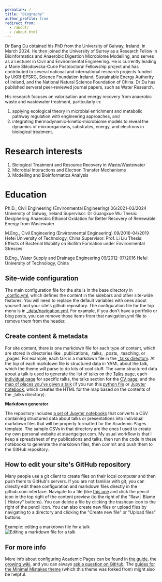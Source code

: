 ```yaml
---
permalink: /
title: "Biography"
author_profile: true
redirect_from: 
  - /about/
  - /about.html
---
```


Dr Bang Du obtained his PhD from the University of Galway, Ireland, in March 2024. He then joined the University of Surrey as a Research Fellow in Bioinformatics and Anaerobic Digestion Microbiome Modelling, and serves as a Lecturer in Civil and Environmental Engineering. He is currently leading a Marie Skłodowska-Curie Postdoctoral Fellowship project and has contributed to several national and international research projects funded by UKRI-EPSRC, Science Foundation Ireland, Sustainable Energy Authority of Ireland, and the National Natural Science Foundation of China. Dr Du has published serveral peer-reviewed journal papers, such as Water Research.

His research focuses on valorisation and energy recovery from anaerobic waste and wastewater treatment, particularly in:
1. applying ecological theory in microbial enrichment and metabolic pathway regulation with engineering approaches, and 
2. integrating thermodynamic-kinetic-microbiome models to reveal the dynamics of microorganisms, substrates, energy, and electrons in biological treatment.

Research interests
======
1. Biological Treatment and Resource Recovery in Waste/Wastewater
2. Microbial Interactions and Electron Transfer Mechanisms
3. Modelling and Bioinformatics Analysis


Education
======
Ph.D., Civil Engineering (Environmental Engineering)	06/2021–03/2024
  University of Galway, Ireland
  Supervisor: Dr Guangxue Wu
  Thesis: Deciphering Anaerobic Ethanol Oxidation for Better Recovery of Renewable Energy from Wastewater
  
M.Eng., Civil Engineering (Environmental Engineering)	09/2016–04/2019
  Hefei University of Technology, China
  Supervisor: Prof. Li Liu
  Thesis: Effects of Bacterial Mobility on Biofilm Formation under Environmental Stresses

B.Eng., Water Supply and Drainage Engineering	09/2012–07/2016
  Hefei University of Technology, China

Site-wide configuration
------
The main configuration file for the site is in the base directory in [_config.yml](https://github.com/academicpages/academicpages.github.io/blob/master/_config.yml), which defines the content in the sidebars and other site-wide features. You will need to replace the default variables with ones about yourself and your site's github repository. The configuration file for the top menu is in [_data/navigation.yml](https://github.com/academicpages/academicpages.github.io/blob/master/_data/navigation.yml). For example, if you don't have a portfolio or blog posts, you can remove those items from that navigation.yml file to remove them from the header. 

Create content & metadata
------
For site content, there is one markdown file for each type of content, which are stored in directories like _publications, _talks, _posts, _teaching, or _pages. For example, each talk is a markdown file in the [_talks directory](https://github.com/academicpages/academicpages.github.io/tree/master/_talks). At the top of each markdown file is structured data in YAML about the talk, which the theme will parse to do lots of cool stuff. The same structured data about a talk is used to generate the list of talks on the [Talks page](https://academicpages.github.io/talks), each [individual page](https://academicpages.github.io/talks/2012-03-01-talk-1) for specific talks, the talks section for the [CV page](https://academicpages.github.io/cv), and the [map of places you've given a talk](https://academicpages.github.io/talkmap.html) (if you run this [python file](https://github.com/academicpages/academicpages.github.io/blob/master/talkmap.py) or [Jupyter notebook](https://github.com/academicpages/academicpages.github.io/blob/master/talkmap.ipynb), which creates the HTML for the map based on the contents of the _talks directory).

**Markdown generator**

The repository includes [a set of Jupyter notebooks](https://github.com/academicpages/academicpages.github.io/tree/master/markdown_generator
) that converts a CSV containing structured data about talks or presentations into individual markdown files that will be properly formatted for the Academic Pages template. The sample CSVs in that directory are the ones I used to create my own personal website at stuartgeiger.com. My usual workflow is that I keep a spreadsheet of my publications and talks, then run the code in these notebooks to generate the markdown files, then commit and push them to the GitHub repository.

How to edit your site's GitHub repository
------
Many people use a git client to create files on their local computer and then push them to GitHub's servers. If you are not familiar with git, you can directly edit these configuration and markdown files directly in the github.com interface. Navigate to a file (like [this one](https://github.com/academicpages/academicpages.github.io/blob/master/_talks/2012-03-01-talk-1.md) and click the pencil icon in the top right of the content preview (to the right of the "Raw | Blame | History" buttons). You can delete a file by clicking the trashcan icon to the right of the pencil icon. You can also create new files or upload files by navigating to a directory and clicking the "Create new file" or "Upload files" buttons. 

Example: editing a markdown file for a talk
![Editing a markdown file for a talk](/images/editing-talk.png)

For more info
------
More info about configuring Academic Pages can be found in [the guide](https://academicpages.github.io/markdown/), the [growing wiki](https://github.com/academicpages/academicpages.github.io/wiki), and you can always [ask a question on GitHub](https://github.com/academicpages/academicpages.github.io/discussions). The [guides for the Minimal Mistakes theme](https://mmistakes.github.io/minimal-mistakes/docs/configuration/) (which this theme was forked from) might also be helpful.

